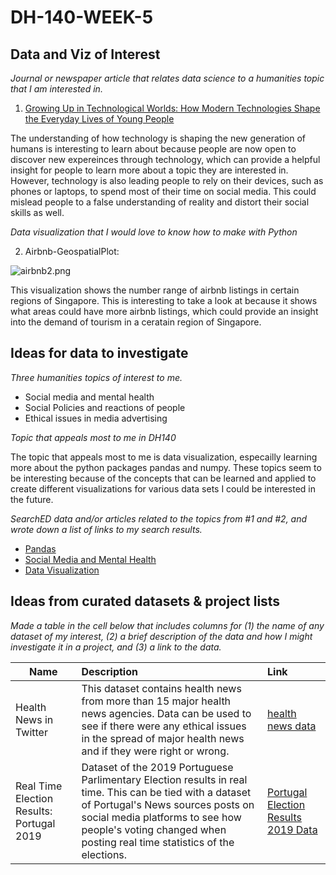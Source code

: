 # DH-140-WEEK-5

## Data and Viz of Interest

*Journal or newspaper article that relates data science to a humanities topic that I am interested in.*

1. [Growing Up in Technological Worlds: How Modern Technologies Shape the Everyday Lives of Young People](https://journals.sagepub.com/doi/epdf/10.1177/0270467603260812)

The understanding of how technology is shaping the new generation of humans is interesting to learn about because people are now open to discover new expereinces through technology, which can provide a helpful insight for people to learn more about a topic they are interested in. However, technology is also leading people to rely on their devices, such as phones or laptops, to spend most of their time on social media. This could mislead people to a false understanding of reality and distort their social skills as well. 

*Data visualization that I would love to know how to make with Python*

2. Airbnb-GeospatialPlot: 

![airbnb2.png](attachment:airbnb2.png)

This visualization shows the number range of airbnb listings in certain regions of Singapore. This is interesting to take a look at because it shows what areas could have more airbnb listings, which could provide an insight into the demand of tourism in a ceratain region of Singapore. 


## Ideas for data to investigate

*Three humanities topics of interest to me.*


* Social media and mental health 
* Social Policies and reactions of people
* Ethical issues in media advertising

*Topic that appeals most to me in DH140*

The topic that appeals most to me is data visualization, especailly learning more about the python packages pandas and numpy. These topics seem to be interesting because of the concepts that can be learned and applied to create different visualizations for various data sets I could be interested in the future. 


*SearchED data and/or articles related to the topics from #1 and #2, and wrote down a list of links to my search results.*

* [Pandas](https://pandas.pydata.org/)
* [Social Media and Mental Health](https://www.helpguide.org/articles/mental-health/social-media-and-mental-health.htm)
* [Data Visualization](https://www.ibm.com/topics/data-visualization)


## Ideas from curated datasets & project lists

*Made a table in the cell below that includes columns for (1) the name of any dataset of my interest, (2) a brief description of the data and how I might investigate it in a project, and (3) a link to the data.*

| Name | Description | Link |
| ---- | :----------- | :--- |
| Health News in Twitter | This dataset contains health news from more than 15 major health news agencies. Data can be used to see if there were any ethical issues in the spread of major health news and if they were right or wrong. | [health news data](https://archive.ics.uci.edu/ml/datasets/Health+News+in+Twitter#) |
|Real Time Election Results: Portugal 2019 | Dataset of the 2019 Portuguese Parlimentary Election results in real time. This can be tied with a dataset of Portugal's News sources posts on social media platforms to see how people's voting changed when posting real time statistics of the elections. | [Portugal Election Results 2019 Data](https://archive.ics.uci.edu/ml/datasets/Real-time+Election+Results%3A+Portugal+2019)|